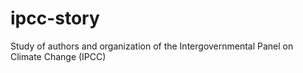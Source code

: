ipcc-story
==========

Study of authors and organization of the Intergovernmental Panel on Climate Change (IPCC)
